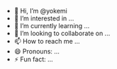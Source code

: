 - 👋 Hi, I’m @yokemi
- 👀 I’m interested in ...
- 🌱 I’m currently learning ...
- 💞️ I’m looking to collaborate on ...
- 📫 How to reach me ...
- 😄 Pronouns: ...
- ⚡ Fun fact: ...

<!---
yokemi/yokemi is a ✨ special ✨ repository because its `README.md` (this file) appears on your GitHub profile.
You can click the Preview link to take a look at your changes.
--->
